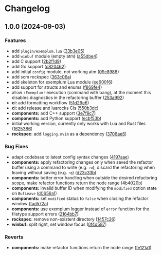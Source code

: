 # Changelog

## 1.0.0 (2024-09-03)


### Features

* add `plugin/exemplum.lua` ([33b3e05](https://github.com/NTBBloodbath/exemplum.nvim/commit/33b3e05890be00d6b86c77bce1933a55e2f72c88))
* add `winbuf` module (empty atm) ([a55dbe4](https://github.com/NTBBloodbath/exemplum.nvim/commit/a55dbe42e6651623ed6c424d9f9a123275b6fb2a))
* add C support ([2b2f1d9](https://github.com/NTBBloodbath/exemplum.nvim/commit/2b2f1d91aada5805be47274f4ffd7dcc14f560a9))
* add Go support ([c820462](https://github.com/NTBBloodbath/exemplum.nvim/commit/c820462338ed6a684b3574e083e33763ac3bbb92))
* add initial `config` module, not working atm ([09c8986](https://github.com/NTBBloodbath/exemplum.nvim/commit/09c8986b851b84863b94909abd475468d59ef6ff))
* add scm rockspec ([363c06a](https://github.com/NTBBloodbath/exemplum.nvim/commit/363c06a2c31b4c5382b955e07a54fec7457d81d2))
* add skeleton for exemplum Lua module ([ee60016](https://github.com/NTBBloodbath/exemplum.nvim/commit/ee600168d6f9d048de6942abe4de140b4e92dc24))
* add support for structs and enums ([f869fe4](https://github.com/NTBBloodbath/exemplum.nvim/commit/f869fe4ebcecc7f9bb795de01ba1e1ba6e8ee6ba))
* allow `:Exemplum!` execution (command with bang), at the moment this disables diagnostics in the refactoring buffer ([253a992](https://github.com/NTBBloodbath/exemplum.nvim/commit/253a99285df89c4c87ff6e48677bf6cbba289d18))
* **ci:** add formatting workflow ([51d29e6](https://github.com/NTBBloodbath/exemplum.nvim/commit/51d29e6ff32fdfe41d2c137359dd17a61857be6f))
* **ci:** add release and luarocks CIs ([550b3dc](https://github.com/NTBBloodbath/exemplum.nvim/commit/550b3dc2aeab79e799f7a3b89945a42b41d81950))
* **components:** add C++ support ([3e7f9c7](https://github.com/NTBBloodbath/exemplum.nvim/commit/3e7f9c75b7f86b2db4a6692c2acae047c1247cfd))
* **components:** add Python support ([ecbf53b](https://github.com/NTBBloodbath/exemplum.nvim/commit/ecbf53be51496ed4e5ed841b884fa558fa3e2bb7))
* initial working version, currently only works with Lua and Rust files ([1625386](https://github.com/NTBBloodbath/exemplum.nvim/commit/16253864ff831ef3369c395dd546b2b7875b5ce1))
* **rockspec:** add `logging.nvim` as a dependency ([3706ae6](https://github.com/NTBBloodbath/exemplum.nvim/commit/3706ae62efd0596f2b431d1fc5e84ac40dd46029))


### Bug Fixes

* adapt codebase to latest config syntax changes ([4197aae](https://github.com/NTBBloodbath/exemplum.nvim/commit/4197aae30ea3e69ee487a2a07c5d41b97d4b44dc))
* **components:** apply refactoring changes only when saved the refactor buffer using a command to write (e.g. `:w`), discard the refactoring when leaving without saving (e.g. `:q`) ([d23c33b](https://github.com/NTBBloodbath/exemplum.nvim/commit/d23c33b6ff2437c7db3f3500d6780eff3f022a9e))
* **components:** better error handling when outside the desired refactoring scope, make refactor functions return the node range ([4b4020b](https://github.com/NTBBloodbath/exemplum.nvim/commit/4b4020b7c0db3875866937de5d00d560e40e1331))
* **components:** invalid buffer ID when modifying the `modified` option state on `BufLeave` ([d0659a1](https://github.com/NTBBloodbath/exemplum.nvim/commit/d0659a1211bd42cf3c2f48ac501f789585f82901))
* **components:** set `modified` status to `false` when closing the refactor window ([fad572a](https://github.com/NTBBloodbath/exemplum.nvim/commit/fad572a1dee104945c28da521c635e63234637c6))
* **components:** use exemplum logger instead of `error` function for the filetype support errors ([2164bb7](https://github.com/NTBBloodbath/exemplum.nvim/commit/2164bb7969d72151c946276a8987a6604d7502da))
* **rockspec:** remove non-existent directory ([1457c26](https://github.com/NTBBloodbath/exemplum.nvim/commit/1457c26c6a1a1c7c245d538ef2aed52c2c0ff624))
* **winbuf:** split right, set window focus ([0f4d587](https://github.com/NTBBloodbath/exemplum.nvim/commit/0f4d587f95de3851c7f25e6be15a3a318f787fb6))


### Reverts

* **components:** make refactor functions return the node range ([fe121a1](https://github.com/NTBBloodbath/exemplum.nvim/commit/fe121a1671f936c9a5c527724f2c5a27a9fb2e06))
